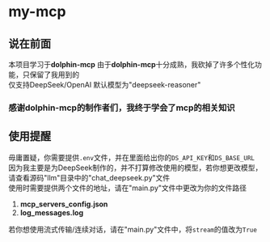 # my-mcp
## 说在前面
本项目学习于**dolphin-mcp**
由于**dolphin-mcp**十分成熟，我砍掉了许多个性化功能，只保留了我用到的  
仅支持DeepSeek/OpenAI 默认模型为"deepseek-reasoner"  
### 感谢dolphin-mcp的制作者们，我终于学会了mcp的相关知识

## 使用提醒
毋庸置疑，你需要提供`.env`文件，并在里面给出你的`DS_API_KEY`和`DS_BASE_URL`  
因为我主要是为DeepSeek制作的，并不打算修改使用的模型，若你想更改模型，请查看源码"llm"目录中的"chat_deepseek.py"文件  
使用时需要提供两个文件的地址，请在"main.py"文件中更改为你的文件路径  
1. **mcp_servers_config.json**  
2. **log_messages.log**


若你想使用流式传输/连续对话，请在"main.py"文件中，将`stream`的值改为`True`

